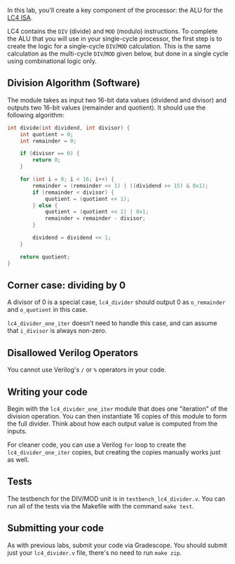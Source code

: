 In this lab, you'll create a key component of the processor: the ALU
for the [LC4
ISA](http://cis.upenn.edu/~cis371/current/lc4.html).

LC4 contains the `DIV` (divide) and `MOD` (modulo) instructions. To
complete the ALU that you will use in your single-cycle processor, the
first step is to create the logic for a single-cycle `DIV`/`MOD`
calculation. This is the same calculation as the multi-cycle `DIV`/`MOD`
given below, but done in a single cycle using combinational logic
only.

## Division Algorithm (Software)

The module takes as input two 16-bit data values (dividend and
divisor) and outputs two 16-bit values (remainder and quotient). It
should use the following algorithm:

```c
int divide(int dividend, int divisor) {
    int quotient = 0;
    int remainder = 0;

    if (divisor == 0) {
        return 0;
    }

    for (int i = 0; i < 16; i++) {
        remainder = (remainder << 1) | ((dividend >> 15) & 0x1);
        if (remainder < divisor) {
            quotient = (quotient << 1);
        } else {
            quotient = (quotient << 1) | 0x1;
            remainder = remainder - divisor;
        }

        dividend = dividend << 1;
    }

    return quotient;
}
```

## Corner case: dividing by 0

A divisor of 0 is a special case, `lc4_divider` should output 0 as `o_remainder` and `o_quotient` in this case.

`lc4_divider_one_iter` doesn't need to handle this case, and can assume that `i_divisor` is always non-zero.

## Disallowed Verilog Operators

You cannot use Verilog's `/` or `%` operators in your code.

## Writing your code

Begin with the `lc4_divider_one_iter` module that does one "iteration"
of the division operation. You can then instantiate 16 copies of this
module to form the full divider. Think about how each output value is
computed from the inputs.

For cleaner code, you can use a Verilog `for` loop to create the `lc4_divider_one_iter` 
copies, but creating the copies manually works just as well.

## Tests

The testbench for the DIV/MOD unit is in
`testbench_lc4_divider.v`. You can run all of the tests via the
Makefile with the command `make test`.

## Submitting your code

As with previous labs, submit your code via Gradescope. You should submit just your `lc4_divider.v` file, there's no need to run `make zip`.
